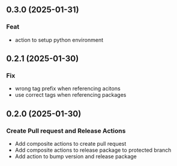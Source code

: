 ## 0.3.0 (2025-01-31)

### Feat

- action to setup python environment

## 0.2.1 (2025-01-30)

### Fix

- wrong tag prefix when referencing acitons
- use correct tags when referencing packages

## 0.2.0 (2025-01-30)

### Create Pull request and Release Actions

- Add composite actions to create pull request
- Add composite actions to release package to protected branch
- Add action to bump version and release package
